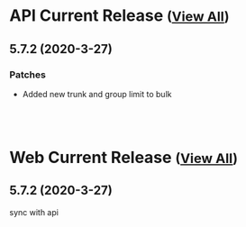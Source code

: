 
# API Current Release <small>([View All](/API.md))</small>
## 5.7.2 (2020-3-27)
### Patches 

- Added new trunk and group limit to bulk

<br><br>
# Web Current Release <small>([View All](/Web.md))</small>
## 5.7.2 (2020-3-27)
sync with api

  